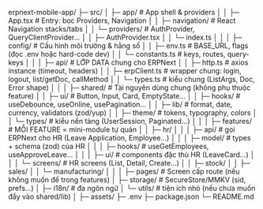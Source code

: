 erpnext-mobile-app/
├─ src/
│  ├─ app/                          # App shell & providers
│  │  ├─ App.tsx                    # Entry: bọc Providers, Navigation
│  │  ├─ navigation/                # React Navigation stacks/tabs
│  │  └─ providers/                 # AuthProvider, QueryClientProvider...
│  │     ├─ AuthProvider.tsx
│  │     └─ index.ts
│  │
│  ├─ config/                       # Cấu hình môi trường & hằng số
│  │  ├─ env.ts                     # BASE_URL, flags (đọc .env hoặc hard-code dev)
│  │  └─ constants.ts               # keys, routes, query-keys
│  │
│  ├─ api/                          # LỚP DATA chung cho ERPNext
│  │  ├─ http.ts                    # axios instance (timeout, headers)
│  │  ├─ erpClient.ts               # wrapper chung: login, logout, list/getDoc, callMethod
│  │  └─ types.ts                   # kiểu chung (ListArgs, Doc<T>, Error shape)
│  │
│  ├─ shared/                       # Tài nguyên dùng chung (không phụ thuộc feature)
│  │  ├─ ui/                        # Button, Input, Card, EmptyState...
│  │  ├─ hooks/                     # useDebounce, useOnline, usePagination...
│  │  ├─ lib/                       # format, date, currency, validators (zod/yup)
│  │  ├─ theme/                     # tokens, typography, colors
│  │  └─ types/                     # kiểu nền tảng (UserSession, Paginated<T>…)
│  │
│  ├─ features/                     # MỖI FEATURE = mini-module tự quản
│  │  ├─ hr/
│  │  │  ├─ api/                    # gọi ERPNext cho HR (Leave Application, Employee…)
│  │  │  ├─ model/                  # types + schema (zod) của HR
│  │  │  ├─ hooks/                  # useGetEmployees, useApproveLeave...
│  │  │  ├─ ui/                     # components đặc thù HR (LeaveCard…)
│  │  │  └─ screens/                # HR screens (List, Detail, Create…)
│  │  ├─ stock/
│  │  ├─ sales/
│  │  └─ manufacturing/
│  │
│  ├─ pages/                        # Screen cấp route (nếu không muốn để trong features)
│  ├─ storage/                      # SecureStore/MMKV (sid, prefs…)
│  ├─ i18n/                         # đa ngôn ngữ
│  └─ utils/                        # tiện ích nhỏ (nếu chưa muốn đẩy vào shared/lib)
│
├─ assets/
├─ .env
├─ package.json
└─ README.md
